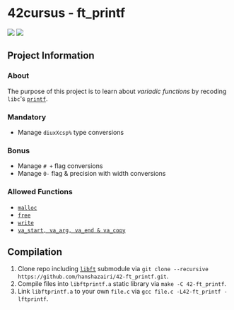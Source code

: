 # 42cursus - ft_printf

![](https://github.com/hanshazairi/42-ft_printf/workflows/norminette/badge.svg)
![](https://img.shields.io/tokei/lines/github/hanshazairi/42-ft_printf?style=plastic?color=blue)

## Project Information

### About

The purpose of this project is to learn about *variadic functions* by recoding `libc`'s [`printf`](https://man7.org/linux/man-pages/man3/printf.3.html).

### Mandatory

- Manage `diuxXcsp%` type conversions

### Bonus

- Manage `# +` flag conversions
- Manage `0-` flag & precision with width conversions

### Allowed Functions

- [`malloc`](https://man7.org/linux/man-pages/man3/free.3.html)
- [`free`](https://man7.org/linux/man-pages/man3/free.3.html)
- [`write`](https://man7.org/linux/man-pages/man2/write.2.html)
- [`va_start, va_arg, va_end & va_copy`](https://man7.org/linux/man-pages/man3/stdarg.3.html)

## Compilation

1. Clone repo including [`libft`](../../../42-libft) submodule via `git clone --recursive https://github.com/hanshazairi/42-ft_printf.git`.
2. Compile files into `libftprintf.a` static library via `make -C 42-ft_printf`.
3. Link `libftprintf.a` to your own `file.c` via `gcc file.c -L42-ft_printf -lftprintf`.
